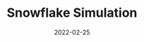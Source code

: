 ---
title: "Snowflake Simulation"
cover: "./snowflakes-cover.jpg"
date: "2022-02-25"
tags:
    - rust
    - WebAssembly
    - javascript
    - svelte
    - simulation
description: "<a href=\"/snowflakes/\"> Try out the Snowflake Simulation online here! </a> <br>  A Snowflake Simulation written in Rust, accessible on the
web using Svelte and WebAssembly. This simulation is based on Reiters Model, a hexagonal cellular automata for simulating snowflake growth.  "
aim: "The aim of this project was to simulate the growth of snowflakes and practice using Svelte."
github: "https://github.com/wsandst/snowflake-sim"
download: ""
authors: ""
---